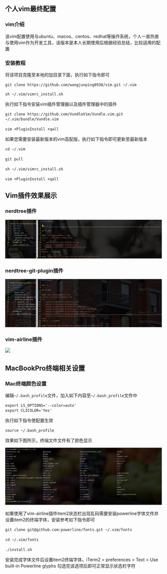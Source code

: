 ## 个人vim最终配置


### vim介绍

该vim配置使用与ubuntu、macos、centos、redhat等操作系统，个人一直热衷与使用vim作为开发工具，该版本是本人长期使用后根据经验总结，比较适用的配置


### 安装教程

将该项目克隆至本地的加目录下面，执行如下指令即可

```
git clone https://github.com/wangjunping0938/vim.git ~/.vim
```

```
sh ~/.vim/vimrc_install.sh
```

执行如下指令安装vim插件管理器以及插件管理器中的插件

```
git clone https://github.com/VundleVim/Vundle.vim.git ~/.vim/bundle/Vundle.vim

vim +PluginInstall +qall
```

如果您需要安装最新版本的vim高配版，执行如下指令即可更新至最新版本

```
cd ~/.vim

git pull

sh ~/.vim/vimrc_install.sh

vim +PluginInstall +qall
```


## Vim插件效果展示


### nerdtree插件

![](/pictures/nerdtree_show.png)

### nerdtree-git-plugin插件

![](/pictures/nerdtree-git-plugin.png)

### vim-airline插件

![](/pictures/vim-airline.png)



## MacBookPro终端相关设置

### Mac终端颜色设置

编辑`~/.bash_profile`文件，加入如下内容至`~/.bash_profile`文件中

```
export LS_OPTIONS='--color=auto'
export CLICOLOR='Yes'
```

执行如下指令使配置生效

```
source ~/.bash_profile
```

效果如下图所示，终端文件文件有了颜色显示

![](/pictures/item2_colors.png)

如果使用了vim-airline插件item2状态栏出现乱码需要安装powerline字体文件并设置item2的终端字体，安装参考如下指令即可

```
git clone git@github.com:powerline/fonts.git ~/.vim/fonts

cd ~/.vim/fonts

./install.sh
```

安装完成字体文件后设置item2终端字体，iTerm2 > preferences > Text > Use built-in
Powerline glyphs 勾选完该选项后即可正常显示状态栏字符
